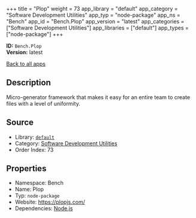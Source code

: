 ﻿+++
title = "Plop"
weight = 73
app_library = "default"
app_category = "Software Development Utilities"
app_typ = "node-package"
app_ns = "Bench"
app_id = "Bench.Plop"
app_version = "latest"
app_categories = ["Software Development Utilities"]
app_libraries = ["default"]
app_types = ["node-package"]
+++

**ID:** `Bench.Plop`  
**Version:** latest  
<!--more-->

[Back to all apps](/apps/)

## Description
Micro-generator framework that makes it easy for an entire team to create files with a level of uniformity.

## Source

* Library: [`default`](/app_libraries/default)
* Category: [Software Development Utilities](/app_categories/software-development-utilities)
* Order Index: 73

## Properties

* Namespace: Bench
* Name: Plop
* Typ: `node-package`
* Website: <https://plopjs.com/>
* Dependencies: [Node.js](/apps/Bench.Node)

